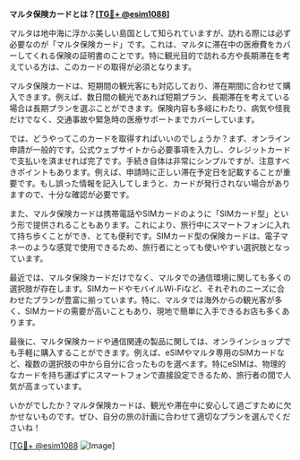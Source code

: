 **マルタ保険カードとは？[[TG💪+ @esim1088](https://t.me/s/esim1088)]**

マルタは地中海に浮かぶ美しい島国として知られていますが、訪れる際には必ず必要なのが「マルタ保険カード」です。これは、マルタに滞在中の医療費をカバーしてくれる保険の証明書のことです。特に観光目的で訪れる方や長期滞在を考えている方は、このカードの取得が必須となります。

マルタ保険カードは、短期間の観光客にも対応しており、滞在期間に合わせて購入できます。例えば、数日間の観光であれば短期プラン、長期滞在を考えている場合は長期プランを選ぶことができます。保険内容も多岐にわたり、病気や怪我だけでなく、交通事故や緊急時の医療サポートまでカバーしています。

では、どうやってこのカードを取得すればいいのでしょうか？まず、オンライン申請が一般的です。公式ウェブサイトから必要事項を入力し、クレジットカードで支払いを済ませれば完了です。手続き自体は非常にシンプルですが、注意すべきポイントもあります。例えば、申請時に正しい滞在予定日を記載することが重要です。もし誤った情報を記入してしまうと、カードが発行されない場合がありますので、十分な確認が必要です。

また、マルタ保険カードは携帯電話やSIMカードのように「SIMカード型」という形で提供されることもあります。これにより、旅行中にスマートフォンに入れて持ち歩くことができ、とても便利です。SIMカード型の保険カードは、電子マネーのような感覚で使用できるため、旅行者にとっても使いやすい選択肢となっています。

最近では、マルタ保険カードだけでなく、マルタでの通信環境に関しても多くの選択肢が存在します。SIMカードやモバイルWi-Fiなど、それぞれのニーズに合わせたプランが豊富に揃っています。特に、マルタでは海外からの観光客が多く、SIMカードの需要が高いこともあり、現地で簡単に入手できるお店も多くあります。

最後に、マルタ保険カードや通信関連の製品に関しては、オンラインショップでも手軽に購入することができます。例えば、eSIMやマルタ専用のSIMカードなど、複数の選択肢の中から自分に合ったものを選べます。特にeSIMは、物理的なカードを持ち運ばずにスマートフォンで直接設定できるため、旅行者の間で人気が高まっています。

いかがでしたか？マルタ保険カードは、観光や滞在中に安心して過ごすために欠かせないものです。ぜひ、自分の旅の計画に合わせて適切なプランを選んでくださいね！

[[TG💪+ @esim1088](https://t.me/s/esim1088) ![Image](https://i.postimg.cc/Y0z9fWf4/image.png)]